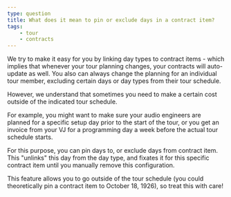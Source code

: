 ```yaml
---
type: question
title: What does it mean to pin or exclude days in a contract item?
tags:
    - tour
    - contracts
---
```


We try to make it easy for you by linking day types to contract items - which implies that whenever your tour planning changes, your contracts will auto-update as well.
You also can always change the planning for an individual tour member, excluding certain days or day types from their tour schedule.


However, we understand that sometimes you need to make a certain cost outside of the indicated tour schedule.

For example, you might want to make sure your audio engineers are planned for a specific setup day prior to the start of the tour, or you get an invoice from your VJ for a programming day a week before the actual tour schedule starts.

For this purpose, you can pin days to, or exclude days from contract item. 
This "unlinks" this day from the day type, and fixates it for this specific contract item until you manually remove this configuration.

This feature allows you to go outside of the tour schedule (you could theoretically pin a contract item to October 18, 1926), so treat this with care!

